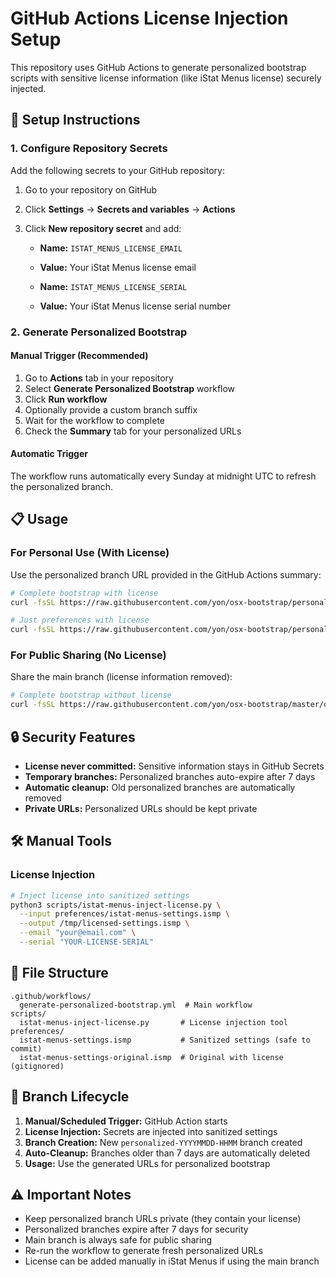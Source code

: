 # GitHub Actions License Injection Setup

This repository uses GitHub Actions to generate personalized bootstrap scripts with sensitive license information (like iStat Menus license) securely injected.

## 🔧 Setup Instructions

### 1. Configure Repository Secrets

Add the following secrets to your GitHub repository:

1. Go to your repository on GitHub
2. Click **Settings** → **Secrets and variables** → **Actions**
3. Click **New repository secret** and add:

   - **Name:** `ISTAT_MENUS_LICENSE_EMAIL`
   - **Value:** Your iStat Menus license email

   - **Name:** `ISTAT_MENUS_LICENSE_SERIAL`  
   - **Value:** Your iStat Menus license serial number

### 2. Generate Personalized Bootstrap

#### Manual Trigger (Recommended)
1. Go to **Actions** tab in your repository
2. Select **Generate Personalized Bootstrap** workflow
3. Click **Run workflow**
4. Optionally provide a custom branch suffix
5. Wait for the workflow to complete
6. Check the **Summary** tab for your personalized URLs

#### Automatic Trigger
The workflow runs automatically every Sunday at midnight UTC to refresh the personalized branch.

## 📋 Usage

### For Personal Use (With License)
Use the personalized branch URL provided in the GitHub Actions summary:

```bash
# Complete bootstrap with license
curl -fsSL https://raw.githubusercontent.com/yon/osx-bootstrap/personalized-20240124-1200/osx-bootstrap.sh | bash

# Just preferences with license
curl -fsSL https://raw.githubusercontent.com/yon/osx-bootstrap/personalized-20240124-1200/Makefile | make -f - osx-preferences
```

### For Public Sharing (No License)
Share the main branch (license information removed):

```bash
# Complete bootstrap without license
curl -fsSL https://raw.githubusercontent.com/yon/osx-bootstrap/master/osx-bootstrap.sh | bash
```

## 🔒 Security Features

- **License never committed:** Sensitive information stays in GitHub Secrets
- **Temporary branches:** Personalized branches auto-expire after 7 days
- **Automatic cleanup:** Old personalized branches are automatically removed
- **Private URLs:** Personalized URLs should be kept private

## 🛠️ Manual Tools

### License Injection
```bash
# Inject license into sanitized settings
python3 scripts/istat-menus-inject-license.py \
  --input preferences/istat-menus-settings.ismp \
  --output /tmp/licensed-settings.ismp \
  --email "your@email.com" \
  --serial "YOUR-LICENSE-SERIAL"
```


## 📁 File Structure

```
.github/workflows/
  generate-personalized-bootstrap.yml  # Main workflow
scripts/
  istat-menus-inject-license.py       # License injection tool
preferences/
  istat-menus-settings.ismp           # Sanitized settings (safe to commit)
  istat-menus-settings-original.ismp  # Original with license (gitignored)
```

## 🔄 Branch Lifecycle

1. **Manual/Scheduled Trigger:** GitHub Action starts
2. **License Injection:** Secrets are injected into sanitized settings
3. **Branch Creation:** New `personalized-YYYYMMDD-HHMM` branch created
4. **Auto-Cleanup:** Branches older than 7 days are automatically deleted
5. **Usage:** Use the generated URLs for personalized bootstrap

## ⚠️ Important Notes

- Keep personalized branch URLs private (they contain your license)
- Personalized branches expire after 7 days for security
- Main branch is always safe for public sharing
- Re-run the workflow to generate fresh personalized URLs
- License can be added manually in iStat Menus if using the main branch